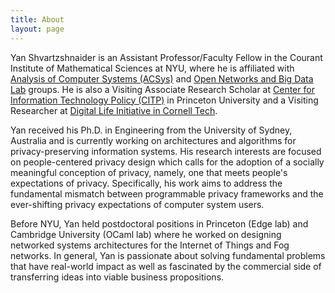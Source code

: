 ```yaml
---
title: About
layout: page
---
```


Yan Shvartzshnaider is an Assistant Professor/Faculty Fellow in the Courant Institute of Mathematical Sciences at NYU, where he is  affiliated with [Analysis of Computer Systems (ACSys)](https://cs.nyu.edu/acsys/)  and [Open Networks and Big Data Lab](http://nyunetworks.com) groups. He is also a Visiting Associate Research Scholar at [Center for Information Technology Policy (CITP)](http://citp.princeton.edu) in Princeton University and a Visiting Researcher at [Digital Life Initiative in Cornell Tech](https://www.dli.tech.cornell.edu).

Yan received his Ph.D. in Engineering from the University of Sydney, Australia and is currently working on architectures and algorithms for privacy-preserving information systems. His research interests are focused on people-centered privacy design which calls for the adoption of a socially meaningful conception of privacy, namely, one that meets people's  expectations of privacy. Specifically, his work aims to address the fundamental mismatch between programmable privacy frameworks and the ever-shifting privacy expectations of computer system users.

Before NYU, Yan held postdoctoral positions in Princeton (Edge lab) and Cambridge University (OCaml lab) where he worked on designing networked systems architectures for the Internet of Things and Fog networks. In general, Yan is passionate about solving fundamental problems that have real-world impact as well as fascinated by the commercial side of transferring ideas into viable business propositions.






